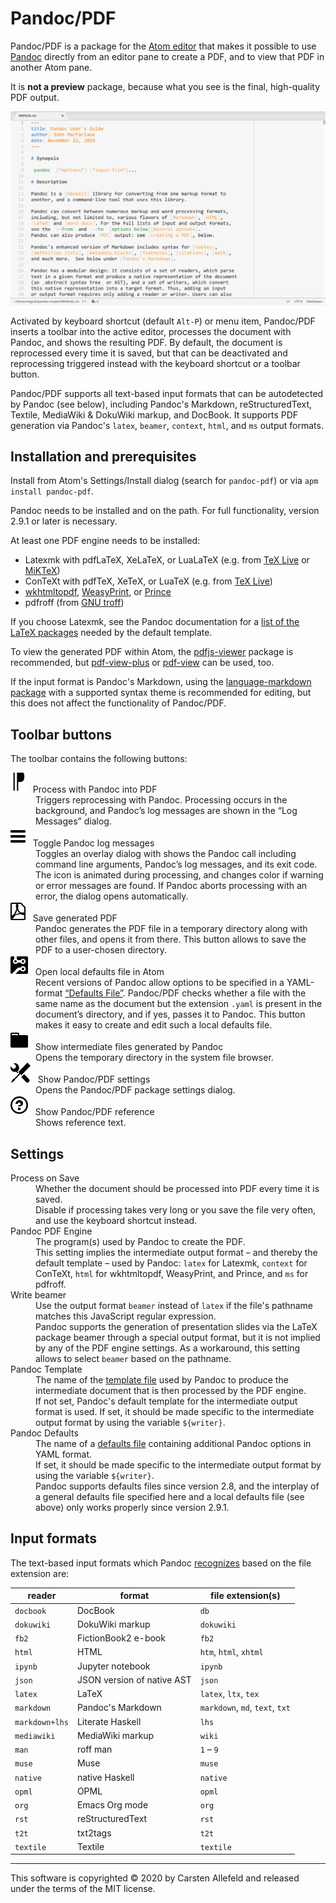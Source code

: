 # Pandoc/PDF

Pandoc/PDF is a package for the [Atom editor](https://atom.io/) that makes it possible to use [Pandoc](https://pandoc.org/) directly from an editor pane to create a PDF, and to view that PDF in another Atom pane.

It is __not a preview__ package, because what you see is the final, high-quality PDF output.

![](pandoc-pdf.gif)

Activated by keyboard shortcut (default `Alt-P`) or menu item, Pandoc/PDF inserts a toolbar into the active editor, processes the document with Pandoc, and shows the resulting PDF. By default, the document is reprocessed every time it is saved, but that can be deactivated and reprocessing triggered instead with the keyboard shortcut or a toolbar button.

Pandoc/PDF supports all text-based input formats that can be autodetected by Pandoc (see below), including Pandoc's Markdown, reStructuredText, Textile, MediaWiki & DokuWiki markup, and DocBook. It supports PDF generation via Pandoc's `latex`, `beamer`, `context`, `html`, and `ms` output formats.


## Installation and prerequisites

Install from Atom's Settings/Install dialog (search for `pandoc-pdf`) or via `apm install pandoc-pdf`.

Pandoc needs to be installed and on the path. For full functionality, version 2.9.1 or later is necessary.

At least one PDF engine needs to be installed:

-   Latexmk with pdfLaTeX, XeLaTeX, or LuaLaTeX (e.g. from [TeX Live](https://www.tug.org/texlive/) or [MiKTeX](https://miktex.org/about))
-   ConTeXt with pdfTeX, XeTeX, or LuaTeX (e.g. from [TeX Live](https://www.tug.org/texlive/))
-   [wkhtmltopdf](https://wkhtmltopdf.org/), [WeasyPrint](https://weasyprint.org/), or [Prince](https://www.princexml.com/)
-   pdfroff (from [GNU troff](https://www.gnu.org/software/groff/))

If you choose Latexmk, see the Pandoc documentation for a [list of the LaTeX packages](https://pandoc.org/MANUAL.html#creating-a-pdf) needed by the default template.

To view the generated PDF within Atom, the [pdfjs-viewer](https://atom.io/packages/pdfjs-viewer) package is recommended, but [pdf-view-plus](https://atom.io/packages/pdf-view-plus) or [pdf-view](https://atom.io/packages/pdf-view) can be used, too.

If the input format is Pandoc's Markdown, using the [language-markdown package](https://atom.io/packages/language-markdown) with a supported syntax theme is recommended for editing, but this does not affect the functionality of Pandoc/PDF.


## Toolbar buttons

The toolbar contains the following buttons:

<dl>

<dt><img src="doc/reversed-pilcrow.svg"/> &nbsp; Process with Pandoc into PDF</dt>

<dd>
Triggers reprocessing with Pandoc. Processing occurs in the background, and Pandoc’s log messages are shown in the “Log Messages” dialog.
</dd>

<dt><img src="doc/three-bars.svg"/> &nbsp; Toggle Pandoc log messages</dt>

<dd>
Toggles an overlay dialog with shows the Pandoc call including command line arguments, Pandoc’s log messages, and its exit code. The icon is animated during processing, and changes color if warning or error messages are found. If Pandoc aborts processing with an error, the dialog opens automatically.
</dd>

<dt><img src="doc/file-pdf.svg"/> &nbsp; Save generated PDF</dt>

<dd>
Pandoc generates the PDF file in a temporary directory along with other files, and opens it from there. This button allows to save the PDF to a user-chosen directory.
</dd>

<dt><img src="doc/circuit-board.svg"/> &nbsp; Open local defaults file in Atom</dt>

<dd>
Recent versions of Pandoc allow options to be specified in a YAML-format <a href="https://pandoc.org/MANUAL.html#default-files">“Defaults File”</a>. Pandoc/PDF checks whether a file with the same name as the document but the extension <code>.yaml</code> is present in the document’s directory, and if yes, passes it to Pandoc. This button makes it easy to create and edit such a local defaults file.
</dd>

<dt><img src="doc/file-directory.svg"/> &nbsp; Show intermediate files generated by Pandoc</dt>

<dd>
Opens the temporary directory in the system file browser.
</dd>

<dt><img src="doc/tools.svg" /> &nbsp; Show Pandoc/PDF settings</dt>

<dd>
Opens the Pandoc/PDF package settings dialog.
</dd>

<dt><img src="doc/question.svg"/> &nbsp; Show Pandoc/PDF reference</dt>

<dd>
Shows reference text.
</dd>

</dl>


## Settings

<dl>

<dt>Process on Save</dt>

<dd>
Whether the document should be processed into PDF every time it is saved.<br>
Disable if processing takes very long or you save the file very often, and use the keyboard shortcut instead.
</dd>

<dt>Pandoc PDF Engine</dt>

<dd>
The program(s) used by Pandoc to create the PDF.<br>
This setting implies the intermediate output format – and thereby the default template – used by Pandoc: <code>latex</code> for Latexmk, <code>context</code> for ConTeXt, <code>html</code> for wkhtmltopdf, WeasyPrint, and Prince, and <code>ms</code> for pdfroff.
</dd>

<dt>Write beamer</dt>

<dd>
Use the output format <code>beamer</code> instead of <code>latex</code> if the file's pathname matches this JavaScript regular expression.<br>
Pandoc supports the generation of presentation slides via the LaTeX package beamer through a special output format, but it is not implied by any of the PDF engine settings. As a workaround, this setting allows to select <code>beamer</code> based on the pathname.
</dd>

<dt>Pandoc Template</dt>

<dd>
The name of the <a href="https://pandoc.org/MANUAL.html#templates">template file</a> used by Pandoc to produce the intermediate document that is then processed by the PDF engine.<br>
If not set, Pandoc's default template for the intermediate output format is used. If set, it should be made specific to the intermediate output format by using the variable <code>${writer}</code>.
</dd>

<dt>Pandoc Defaults</dt>

<dd>
The name of a <a href="https://pandoc.org/MANUAL.html#default-files">defaults file</a> containing additional Pandoc options in YAML format.<br>
If set, it should be made specific to the intermediate output format by using the variable <code>${writer}</code>.<br>
Pandoc supports defaults files since version 2.8, and the interplay of a general defaults file specified here and a local defaults file (see above) only works properly since version 2.9.1.
</dd>

</dl>


## Input formats

The text-based input formats which Pandoc [recognizes](https://github.com/jgm/pandoc/blob/master/src/Text/Pandoc/App/FormatHeuristics.hs#L33) based on the file extension are:


| reader              | format                       | file extension(s)               |
|---------------------|------------------------------|---------------------------------|
| `docbook`           | DocBook                      | `db`                            |
| `dokuwiki`          | DokuWiki markup              | `dokuwiki`                      |
| `fb2`               | FictionBook2 e-book          | `fb2`                           |
| `html`              | HTML                         | `htm`, `html`, `xhtml`          |
| `ipynb`             | Jupyter notebook             | `ipynb`                         |
| `json`              | JSON version of native AST   | `json`                          |
| `latex`             | LaTeX                        | `latex`, `ltx`, `tex`           |
| `markdown`          | Pandoc's Markdown            | `markdown`, `md`, `text`, `txt` |
| `markdown+lhs`      | Literate Haskell             | `lhs`                           |
| `mediawiki`         | MediaWiki markup             | `wiki`                          |
| `man`               | roff man                     | `1` – `9`                       |
| `muse`              | Muse                         | `muse`                          |
| `native`            | native Haskell               | `native`                        |
| `opml`              | OPML                         | `opml`                          |
| `org`               | Emacs Org mode               | `org`                           |
| `rst`               | reStructuredText             | `rst`                           |
| `t2t`               | txt2tags                     | `t2t`                           |
| `textile`           | Textile                      | `textile`                       |


---

This software is copyrighted &copy; 2020 by Carsten Allefeld and released under the terms of the MIT license.
